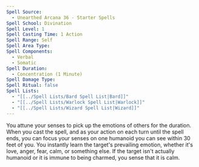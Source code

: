 ```yaml
---
Spell Source:
  - Unearthed Arcana 36 - Starter Spells
Spell School: Divination
Spell Level: 1
Spell Casting Time: 1 Action
Spell Range: Self
Spell Area Type: 
Spell Components:
  - Verbal
  - Somatic
Spell Duration:
  - Concentration (1 Minute)
Spell Damage Type: 
Spell Ritual: false
Spell Lists:
  - "[[../Spell Lists/Bard Spell List|Bard]]"
  - "[[../Spell Lists/Warlock Spell List|Warlock]]"
  - "[[../Spell Lists/Wizard Spell List|Wizard]]"
---
```


You attune your senses to pick up the emotions of others for the duration. When you cast the spell, and as your action on each turn until the spell ends, you can focus your senses on one humanoid you can see within 30 feet of you. You instantly learn the target's prevailing emotion, whether it's love, anger, fear, calm, or something else. If the target isn't actually humanoid or it is immune to being charmed, you sense that it is calm.
